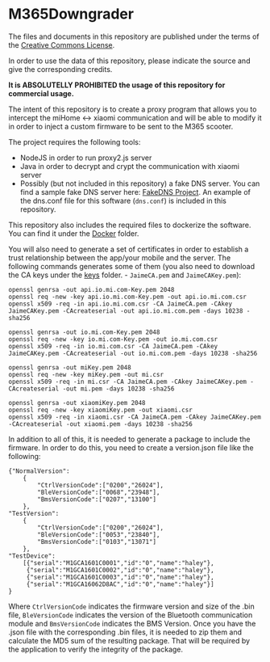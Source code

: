 # M365Downgrader

The files and documents in this repository are published under the terms of the [Creative Commons License](https://creativecommons.org/licenses/by-nc/4.0/).

In order to use the data of this repository, please indicate the source and give the corresponding credits.

**It is ABSOLUTELLY PROHIBITED the usage of this repository for commercial usage.**

The intent of this repository is to create a proxy program that allows you to intercept the miHome <-> xiaomi communication and will be able to modify it in order to inject a custom firmware to be sent to the M365 scooter.

The project requires the following tools:
- NodeJS in order to run proxy2.js server
- Java in order to decrypt and crypt the communication with xiaomi server
- Possibly (but not included in this repository) a fake DNS server. You can find a sample fake DNS server here: [FakeDNS Project](https://github.com/Crypt0s/FakeDns). An example of the dns.conf file for this software (```dns.conf```) is included in this repository.

This repository also includes the required files to dockerize the software. You can find it under the [Docker](docker/) folder.

You will also need to generate a set of certificates in order to establish a trust relationship between the app/your mobile and the server. The following commands generates some of them (you also need to download the CA keys under the [keys](keys/) folder. - ```JaimeCA.pem``` and ```JaimeCAKey.pem```):

```
openssl genrsa -out api.io.mi.com-Key.pem 2048
openssl req -new -key api.io.mi.com-Key.pem -out api.io.mi.com.csr
openssl x509 -req -in api.io.mi.com.csr -CA JaimeCA.pem -CAkey JaimeCAKey.pem -CAcreateserial -out api.io.mi.com.pem -days 10238 -sha256

openssl genrsa -out io.mi.com-Key.pem 2048
openssl req -new -key io.mi.com-Key.pem -out io.mi.com.csr
openssl x509 -req -in io.mi.com.csr -CA JaimeCA.pem -CAkey JaimeCAKey.pem -CAcreateserial -out io.mi.com.pem -days 10238 -sha256

openssl genrsa -out miKey.pem 2048
openssl req -new -key miKey.pem -out mi.csr
openssl x509 -req -in mi.csr -CA JaimeCA.pem -CAkey JaimeCAKey.pem -CAcreateserial -out mi.pem -days 10238 -sha256

openssl genrsa -out xiaomiKey.pem 2048
openssl req -new -key xiaomiKey.pem -out xiaomi.csr
openssl x509 -req -in xiaomi.csr -CA JaimeCA.pem -CAkey JaimeCAKey.pem -CAcreateserial -out xiaomi.pem -days 10238 -sha256
```

In addition to all of this, it is needed to generate a package to include the firmware. In order to do this, you need to create a version.json file like the following:
```
{"NormalVersion":
    {
        "CtrlVersionCode":["0200","26024"],
        "BleVersionCode":["0068","23948"],
        "BmsVersionCode":["0207","13100"]
    },
"TestVersion":
    {
        "CtrlVersionCode":["0200","26024"],
        "BleVersionCode":["0053","23840"],
        "BmsVersionCode":["0103","13071"]
    },
"TestDevice":
    [{"serial":"M1GCA1601C0001","id":"0","name":"haley"},
     {"serial":"M1GCA1601C0002","id":"0","name":"haley"},
     {"serial":"M1GCA1601C0003","id":"0","name":"haley"},
     {"serial":"M1GCA16062D8AC","id":"0","name":"haley"}]
}
```

Where ```CtrlVersionCode``` indicates the firmware version and size of the .bin file, ```BleVersionCode``` indicates the version of the Bluetooth communication module and ```BmsVersionCode``` indicates the BMS Version.
Once you have the .json file with the corresponding .bin files, it is needed to zip them and calculate the MD5 sum of the resulting package. That will be required by the application to verify the integrity of the package.
